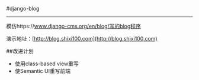 #django-blog

----------

模仿https://www.django-cms.org/en/blog/写的blog程序


演示地址：[http://blog.shixi100.com](http://blog.shixi100.com)

##改进计划

- 使用class-based view重写
- 使Semantic UI重写前端

